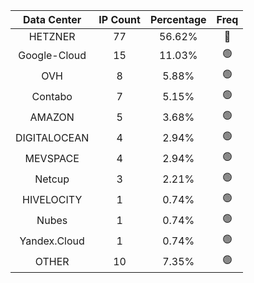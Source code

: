 | Data Center | IP Count | Percentage | Freq |
|:------------:|:--------:|:-----------:|:-----:|
| HETZNER | 77 | 56.62% | 🔴 |
| Google-Cloud | 15 | 11.03% | 🟢 |
| OVH | 8 | 5.88% | 🟢 |
| Contabo | 7 | 5.15% | 🟢 |
| AMAZON | 5 | 3.68% | 🟢 |
| DIGITALOCEAN | 4 | 2.94% | 🟢 |
| MEVSPACE | 4 | 2.94% | 🟢 |
| Netcup | 3 | 2.21% | 🟢 |
| HIVELOCITY | 1 | 0.74% | 🟢 |
| Nubes | 1 | 0.74% | 🟢 |
| Yandex.Cloud | 1 | 0.74% | 🟢 |
| OTHER | 10 | 7.35% | 🟢 |